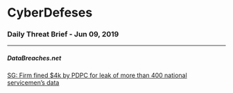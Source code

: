 # CyberDefeses
### Daily Threat Brief - Jun 09, 2019

 
-----
 
##### DataBreaches.net
[SG: Firm fined $4k by PDPC for leak of more than 400 national servicemen’s data](https://www.databreaches.net/sg-firm-fined-4k-by-pdpc-for-leak-of-more-than-400-national-servicemens-data/)
 
